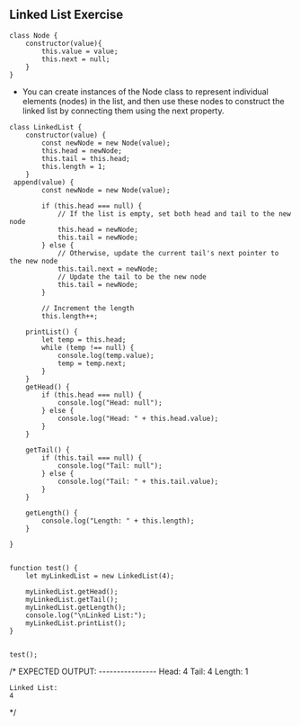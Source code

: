 ## Linked List Exercise
```
class Node {
    constructor(value){
        this.value = value;
        this.next = null;
    }
}
```
* You can create instances of the Node class to represent individual elements (nodes) in the list, and then use these nodes to construct the linked list by connecting them using the next property.
```
class LinkedList {
    constructor(value) {
        const newNode = new Node(value);
        this.head = newNode;
        this.tail = this.head;
        this.length = 1;
    }
 append(value) {
        const newNode = new Node(value);

        if (this.head === null) {
            // If the list is empty, set both head and tail to the new node
            this.head = newNode;
            this.tail = newNode;
        } else {
            // Otherwise, update the current tail's next pointer to the new node
            this.tail.next = newNode;
            // Update the tail to be the new node
            this.tail = newNode;
        }

        // Increment the length
        this.length++;

    printList() {
        let temp = this.head;
        while (temp !== null) {
            console.log(temp.value);
            temp = temp.next;
        }
    }
    getHead() {
        if (this.head === null) {
            console.log("Head: null");
        } else {
            console.log("Head: " + this.head.value);
        }
    }

    getTail() {
        if (this.tail === null) {
            console.log("Tail: null");
        } else {
            console.log("Tail: " + this.tail.value);
        }
    }

    getLength() {
        console.log("Length: " + this.length);
    }

}


function test() {
    let myLinkedList = new LinkedList(4);
    
    myLinkedList.getHead();
    myLinkedList.getTail();
    myLinkedList.getLength();
    console.log("\nLinked List:");
    myLinkedList.printList();
}


test();
```
/*
    EXPECTED OUTPUT:
    ----------------
    Head: 4
    Tail: 4
    Length: 1
    
    Linked List:
    4

*/

